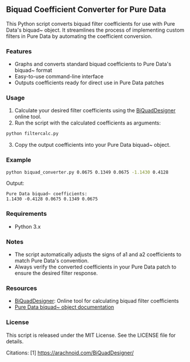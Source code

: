 ## Biquad Coefficient Converter for Pure Data

This Python script converts biquad filter coefficients for use with Pure Data's biquad~ object. It streamlines the process of implementing custom filters in Pure Data by automating the coefficient conversion.

### Features

- Graphs and converts standard biquad coefficients to Pure Data's biquad~ format
- Easy-to-use command-line interface
- Outputs coefficients ready for direct use in Pure Data patches

### Usage

1. Calculate your desired filter coefficients using the [BiQuadDesigner](https://arachnoid.com/BiQuadDesigner/) online tool.
2. Run the script with the calculated coefficients as arguments:

```bash
python filtercalc.py 
```

3. Copy the output coefficients into your Pure Data biquad~ object.

### Example

```bash
python biquad_converter.py 0.0675 0.1349 0.0675 -1.1430 0.4128
```

Output:
```
Pure Data biquad~ coefficients:
1.1430 -0.4128 0.0675 0.1349 0.0675 
```

### Requirements

- Python 3.x

### Notes

- The script automatically adjusts the signs of a1 and a2 coefficients to match Pure Data's convention.
- Always verify the converted coefficients in your Pure Data patch to ensure the desired filter response.

### Resources

- [BiQuadDesigner](https://arachnoid.com/BiQuadDesigner/): Online tool for calculating biquad filter coefficients
- [Pure Data biquad~ object documentation](https://puredata.info/docs/manuals/pd/x2.htm#biquad)

### License

This script is released under the MIT License. See the LICENSE file for details.

Citations:
[1] https://arachnoid.com/BiQuadDesigner/
